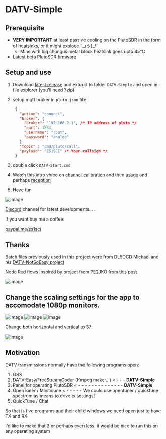 # DATV-Simple

## Prerequisite 
- **VERY IMPORTANT** at least passive cooling on the PlutoSDR in the form of heatsinks, or it might explode ¯\_(ツ)_/¯
  - Mine with big chungus metal block heatsink goes upto 45°C
- Latest beta PlutoSDR [firmware](https://github.com/F5OEO/pluto-ori-ps/wiki)

## Setup and use
1. Download [latest release](https://github.com/Psynosaur/DATV-Simple/releases) and extract to folder `DATV-Simple` and open in file explorer (you'll need [7zip](https://www.7-zip.org/download.html))

2. setup mqtt broker in `pluto.json` file
   
   ```json
    {
      "action": "connect",
      "broker": {
        "broker": "192.168.2.1", /* IP address of pluto */
        "port": 1883,
        "username": "root",
        "password": "analog"
      },
      "topic" : "cmd/pluto/call",
      "payload": "ZS1SCI" /* Your callsign */
    }
   ```
3. double click `DATV-Start.cmd`

4. Watch this intro video on [channel calibration](https://youtu.be/-ZdQOVg26_0) and then [usage](https://www.youtube.com/watch?v=8q4WMCyKtKw) and perhaps [reception](https://youtu.be/lz3GO2zCf_Q)

5. Have fun

![image](https://github.com/Psynosaur/DATV-Simple/assets/26934113/24dcd240-e742-4776-a6a5-986730f174c4)

[Discord](https://discord.gg/szQKjRZvuZ) channel for latest developments. . . 

If you want buy me a coffee:

  [paypal.me/zs1sci](https://paypal.me/zs1sci?country.x=ZA&locale.x=en_US)

## Thanks 
Batch files previously used in this project were from DL5OCD Michael and his [DATV-NotSoEasy project](https://groups.io/g/plutodvb/message/257)

Node Red flows inspired by project from PE2JKO [from this post](https://www.pg540.org/wiki/index.php/RFE_for_PlutoDVB2)

![image](https://github.com/Psynosaur/DATV-Simple/assets/26934113/6718292b-fee6-44af-8273-f52b30c44cf1)


## Change the scaling settings for the app to accomodate 1080p monitors.

 ![image](https://github.com/Psynosaur/DATV-Simple/assets/26934113/10d683ec-f646-4d97-9545-08e60bdc5114)
 ![image](https://github.com/Psynosaur/DATV-Simple/assets/26934113/ffa637ad-ef4f-4cd2-84bc-50d3cb666540)
 ![image](https://github.com/Psynosaur/DATV-Simple/assets/26934113/4d631029-4853-4bc2-a96b-32aaacccc085) 
 
 Change both horizontal and vertical to 37

 ![image](https://github.com/Psynosaur/DATV-Simple/assets/26934113/8745f94d-b2a9-43a2-ad0d-7806f23afd1e)




## Motivation
DATV transmissions normally have the following programs open:
 1. OBS
 2. DATV-Easy/FreeStreamCoder (ffmpeg maker...) < - - - **DATV-Simple**
 3. Panel for operating PlutoSDR  < - - - - - - - - - - - - - - **DATV-Simple**                
 4. OpenTuner / Minitioune < - - - - - We could use opentuner / quicktune spectrum as means to drive tx settings?
 5. QuickTune / Chat

So that is five programs and their child windows we need open just to have TX and RX.

I'd like to make that 3 or perhaps even less, it would be nice to run this on any operating system


